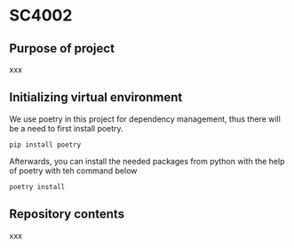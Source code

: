 # SC4002

## Purpose of project

xxx

## Initializing virtual environment

We use poetry in this project for dependency management, thus there will be a 
need to first install poetry.

```shell
pip install poetry
```

Afterwards, you can install the needed packages from python with the help of
poetry with teh command below

```shell
poetry install
```

## Repository contents

xxx